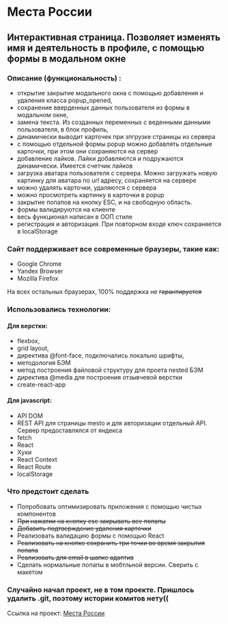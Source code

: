 # __Места России__

## Интерактивная страница. Позволяет изменять имя и деятельность в профиле, с помощью формы в модальном окне

### Описание (функциональность) :
* открытие закрытие модального окна с помощью добавления и удаления класса popup_opened,
* сохранение вверденных данных пользователя из формы в модальном окне,
* замена текста. Из созданных переменных с веденными данными пользователя, в блок профиль,
* динамически выводит карточек при зпгрузке страницы из сервера
* с помощью отдельной формы popup можно добавлять отдельные карточки, при этом они сохраняются на сервер
* добавление лайков. Лайки добавляются и подружаются динамически. Имеется счетчик лайков
* загрузка аватара пользователя с сервера. Можно загружать новую картинку для аватара по url адресу, сохраняется на сервере
* можно удалять карточки, удаляются с сервера
* можно просмотреть картинку в карточки в popup
* закрытие попапов на кнопку ESC, и на свободную область.
* формы валидируются на клиенте
* весь функционал написан в ООП стиле
* регистрация и авторизация. При повторном входе ключ сохраняется в localStorage

### Сайт поддерживает все современные браузеры, такие как:
* Google Chrome
* Yandex Browser
* Mozilla Firefox

На всех остальных браузерах, 100% поддержка не ~~гарантируется~~

### Использовались технологии:
#### __Для верстки__:
* flexbox,
* grid layout,
* директива @font-face, подключались локально шрифты,
* методология БЭМ
* метод построения файловой структуру для проета nested БЭМ
* директива @media для построения отзывчевой верстки
* create-react-app
#### __Для javascript__:
* API DOM
* REST API для страницы mesto и для авторизации отдельный API. Сервер предоставлялся от яндекса
* fetch
* React
* Хуки
* React Context
* React Route
* localStorage

### Что предстоит сделать
* Попробовать оптимизировать приложения с помощью чистых компонентов
* ~~При нажатии на кнопку esc закрывать все попапы~~
* ~~Добавить подтверждение удаления карточки~~
* Реализовать валидацию формы с помощью React
* ~~Реализовать на кнопке сохранить три точки во время закрытия попапа~~
* ~~Реализовать для email в шапке адаптив~~
* Сделать нормальные попапы в мобтльной версии. Сверить с макетом

### Случайно начал проект, не в том проекте. Пришлось удалить .git, поэтому истории комитов нету((
Ссылка на проект: [Места России](https://andpigge.github.io/react-mesto-auth/)
